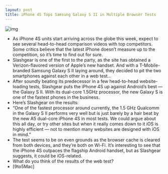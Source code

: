 ```yaml
---
layout: post
title: iPhone 4S Tops Samsung Galaxy S II in Multiple Browser Tests
---
```

![img](http://media.idownloadblog.com/wp-content/uploads/2011/10/Screen-Shot-2011-10-12-at-10.13.25-AM-e1318439693181.png)
* As iPhone 4S units start arriving across the globe this week, expect to see several head-to-head comparison videos with top competitors. Some critics believe that the latest iPhone doesn’t measure up to the competition, so it’s time to find out for sure.
* Slashgear is one of the first to the party, as the site has obtained a Verizon-flavored version of Apple’s new handset. And with a T-Mobile-branded Samsung Galaxy S II laying around, they decided to pit the two smartphones against each other in a web test…
* After soundly beating its predecessor in a few head-to-head website-loading tests, Slashgear puts the iPhone 4S up against Android’s best — the Galaxy S II. With its dual-core 1.5GHz processor, the new Galaxy S is one of the fastest phones in the business.
* Here’s Slashgear on the results:
* “One of the fastest processor around currently, the 1.5 GHz Qualcomm in the Galaxy S II performs very well but is just barely by a hair beat by the new A5 dual-core iPhone 4S in most tests. We could argue about this all day, or try other sites but when it really comes down to it iOS is highly efficient — not to mention many websites are designed with iOS in mind.”
* The test seems to be on even grounds as the browser cache is cleared from both devices, and they’re both on Wi-Fi. It’s interesting to see that the iPhone 4S outpaces the flagship Android handset, but as Slashgear suggests, it could be iOS-related.
* What do you think of the results of the web test?
* [9to5Mac]

